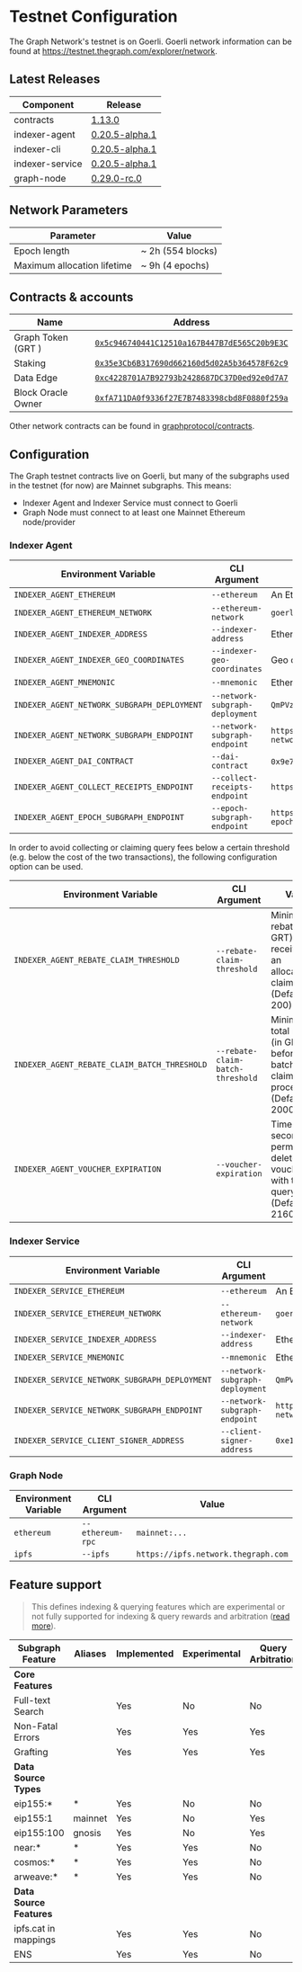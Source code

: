 # Testnet Configuration

The Graph Network's testnet is on Goerli. Goerli network information can be found at https://testnet.thegraph.com/explorer/network.

## Latest Releases

| Component       | Release                                                                                    |
| --------------- | ------------------------------------------------------------------------------------------ |
| contracts       | [1.13.0](https://github.com/graphprotocol/contracts/releases/tag/v1.13.0)                  |
| indexer-agent   | [0.20.5-alpha.1](https://github.com/graphprotocol/indexer/releases/tag/v0.20.5-alpha.1)    |
| indexer-cli     | [0.20.5-alpha.1](https://github.com/graphprotocol/indexer/releases/tag/v0.20.5-alpha.1)    |
| indexer-service | [0.20.5-alpha.1](https://github.com/graphprotocol/indexer/releases/tag/v0.20.5-alpha.1)    |
| graph-node      | [0.29.0-rc.0](https://github.com/graphprotocol/graph-node/releases/tag/v0.29.0)       |

## Network Parameters

| Parameter                   | Value             |
| --------------------------- | ----------------- |
| Epoch length                | ~ 2h (554 blocks) |
| Maximum allocation lifetime | ~ 9h (4 epochs)   |

## Contracts & accounts

| Name               | Address                                                                                                                        |
| ------------------ | ------------------------------------------------------------------------------------------------------------------------------ |
| Graph Token (GRT ) | [`0x5c946740441C12510a167B447B7dE565C20b9E3C`](https://goerli.etherscan.io/address/0x5c946740441C12510a167B447B7dE565C20b9E3C) |
| Staking            | [`0x35e3Cb6B317690d662160d5d02A5b364578F62c9`](https://goerli.etherscan.io/address/0x35e3Cb6B317690d662160d5d02A5b364578F62c9) |
| Data Edge          | [`0xc4228701A7B92793b2428687DC37D0ed92e0d7A7`](https://goerli.etherscan.io/address/0xc4228701A7B92793b2428687DC37D0ed92e0d7A7) |
| Block Oracle Owner | [`0xfA711DA0f9336f27E7B7483398cbd8F0880f259a`](https://goerli.etherscan.io/address/0xfA711DA0f9336f27E7B7483398cbd8F0880f259a) |

Other network contracts can be found in [graphprotocol/contracts](https://github.com/graphprotocol/contracts/blob/dev/addresses.json#L306).

## Configuration

The Graph testnet contracts live on Goerli, but many of the subgraphs used in the
testnet (for now) are Mainnet subgraphs. This means:

- Indexer Agent and Indexer Service must connect to Goerli
- Graph Node must connect to at least one Mainnet Ethereum node/provider

### Indexer Agent

| Environment Variable                        | CLI Argument                    | Value                                                                             |
| ------------------------------------------- | ------------------------------- | --------------------------------------------------------------------------------- |
| `INDEXER_AGENT_ETHEREUM`                    | `--ethereum`                    | An Ethereum Goerli node/provider                                                  |
| `INDEXER_AGENT_ETHEREUM_NETWORK`            | `--ethereum-network`            | `goerli`                                                                          |
| `INDEXER_AGENT_INDEXER_ADDRESS`             | `--indexer-address`             | Ethereum address of testnet indexer                                               |
| `INDEXER_AGENT_INDEXER_GEO_COORDINATES`     | `--indexer-geo-coordinates`     | Geo coordinates of testnet indexer infrastructure                                 |
| `INDEXER_AGENT_MNEMONIC`                    | `--mnemonic`                    | Ethereum mnemonic for testnet operator                                            |
| `INDEXER_AGENT_NETWORK_SUBGRAPH_DEPLOYMENT` | `--network-subgraph-deployment` | `QmPVz18RFwK6hE5rZFWERk23LgrTBz2FCkZzgPSrFxFWN4`                                  |
| `INDEXER_AGENT_NETWORK_SUBGRAPH_ENDPOINT`   | `--network-subgraph-endpoint`   | `https://api.thegraph.com/subgraphs/name/graphprotocol/graph-network-goerli`                                    |
| `INDEXER_AGENT_DAI_CONTRACT`                | `--dai-contract`                | `0x9e7e607afd22906f7da6f1ec8f432d6f244278be` (GDAI)                               |
| `INDEXER_AGENT_COLLECT_RECEIPTS_ENDPOINT`   | `--collect-receipts-endpoint`   | `https://gateway.testnet.thegraph.com/collect-receipts`                           |
| `INDEXER_AGENT_EPOCH_SUBGRAPH_ENDPOINT`     | `--epoch-subgraph-endpoint`     | `https://api.thegraph.com/subgraphs/name/graphprotocol/goerli-epoch-block-oracle` |

In order to avoid collecting or claiming query fees below a certain threshold
(e.g. below the cost of the two transactions), the following configuration
option can be used.

| Environment Variable                         | CLI Argument                      | Value                                                                                     |
| -------------------------------------------- | --------------------------------- | ----------------------------------------------------------------------------------------- |
| `INDEXER_AGENT_REBATE_CLAIM_THRESHOLD`       | `--rebate-claim-threshold`        | Minimum rebate (in GRT) received for an allocation to claim (Default: 200)                |
| `INDEXER_AGENT_REBATE_CLAIM_BATCH_THRESHOLD` | `--rebate-claim-batch-threshold`  | Minimum total rebates (in GRT) before a batched claim is processed (Default: 2000)        |
| `INDEXER_AGENT_VOUCHER_EXPIRATION`           | `--voucher-expiration`            | Time (in seconds) to permanently delete vouchers with too few query fees  (Default: 2160) |

### Indexer Service

| Environment Variable                          | CLI Argument                    | Value                                            |
| --------------------------------------------- | ------------------------------- | ------------------------------------------------ |
| `INDEXER_SERVICE_ETHEREUM`                    | `--ethereum`                    | An Ethereum Goerli node/provider                 |
| `INDEXER_SERVICE_ETHEREUM_NETWORK`            | `--ethereum-network`            | `goerli`                                         |
| `INDEXER_SERVICE_INDEXER_ADDRESS`             | `--indexer-address`             | Ethereum address of testnet indexer              |
| `INDEXER_SERVICE_MNEMONIC`                    | `--mnemonic`                    | Ethereum mnemonic for testnet operator           |
| `INDEXER_SERVICE_NETWORK_SUBGRAPH_DEPLOYMENT` | `--network-subgraph-deployment` | `QmPVz18RFwK6hE5rZFWERk23LgrTBz2FCkZzgPSrFxFWN4` |
| `INDEXER_SERVICE_NETWORK_SUBGRAPH_ENDPOINT`   | `--network-subgraph-endpoint`   | `https://api.thegraph.com/subgraphs/name/graphprotocol/graph-network-goerli`   |
| `INDEXER_SERVICE_CLIENT_SIGNER_ADDRESS`       | `--client-signer-address`       | `0xe1EC4339019eC9628438F8755f847e3023e4ff9c`     |

### Graph Node

| Environment Variable | CLI Argument     | Value                               |
| -------------------- | ---------------- | ----------------------------------- |
| `ethereum`           | `--ethereum-rpc` | `mainnet:...`                       |
| `ipfs`               | `--ipfs`         | `https://ipfs.network.thegraph.com` |

## Feature support

> This defines indexing & querying features which are experimental or not fully supported for indexing & query rewards and arbitration ([read more](../feature-support-matrix.md)).

| Subgraph Feature         | Aliases | Implemented | Experimental | Query Arbitration | Indexing Arbitration | Indexing Rewards |
|--------------------------|---------|-------------|--------------|-------------------|----------------------|------------------|
| **Core Features**        |         |             |              |                   |                      |                  |
| Full-text Search         |         | Yes         | No           | No                | Yes                  | Yes              |
| Non-Fatal Errors         |         | Yes         | Yes          | Yes               | Yes                  | Yes              |
| Grafting                 |         | Yes         | Yes          | Yes               | Yes                  | Yes              |
| **Data Source Types**    |         |             |              |                   |                      |                  |
| eip155:*                 | *       | Yes         | No           | No                | No                   | No               |
| eip155:1                 | mainnet | Yes         | No           | Yes               | Yes                  | Yes              |
| eip155:100               | gnosis  | Yes         | No           | Yes               | Yes                  | Yes              |
| near:*                   | *       | Yes         | Yes          | No                | No                   | No               |
| cosmos:*                 | *       | Yes         | Yes          | No                | No                   | No               |
| arweave:*                | *       | Yes         | Yes          | No                | No                   | No               |
| **Data Source Features** |         |             |              |                   |                      |                  |
| ipfs.cat in mappings     |         | Yes         | Yes          | No                | No                   | No               |
| ENS                      |         | Yes         | Yes          | No                | No                   | No               |
